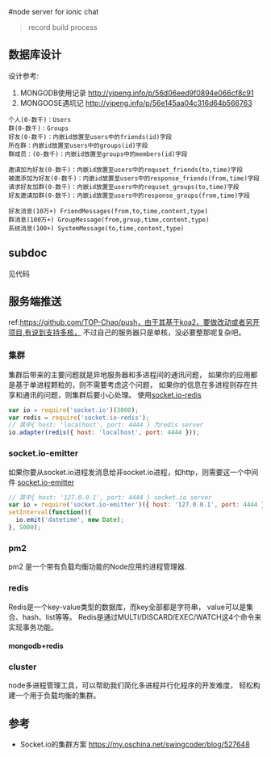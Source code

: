 #node server for ionic chat
> record build process

## 数据库设计
设计参考:
1. MONGODB使用记录 http://yipeng.info/p/56d06eed9f0894e066cf8c91
2. MONGOOSE遇坑记 http://yipeng.info/p/56e145aa04c316d64b566763

```
个人(0-数千)：Users
群(0-数千)：Groups
好友(0-数千)：内嵌id放置至users中的friends(id)字段
所在群：内嵌id放置至users中的groups(id)字段
群成员：(0-数千)：内嵌id放置至groups中的members(id)字段

邀请加为好友(0-数千)：内嵌id放置至users中的requset_friends(to,time)字段
被邀添加为好友(0-数千)：内嵌id放置至users中的response_friends(from,time)字段
请求好友加群(0-数千)：内嵌id放置至users中的requset_groups(to,time)字段
好友邀请加群(0-数千)：内嵌id放置至users中的response_groups(from,time)字段

好友消息(10万+) FriendMessages(from,to,time,content,type)
群消息(100万+) GroupMessage(from,group,time,content,type)
系统消息(100+) SystemMessage(to,time,content,type)
```

## subdoc
见代码


## 服务端推送
ref:https://github.com/TOP-Chao/push，由于其基于koa2，要做改动或者另开项目,有说到支持多核，
不过自己的服务器只是单核，没必要整那呢复杂吧。
### 集群
集群后带来的主要问题就是异地服务器和多进程间的通讯问题，
如果你的应用都是基于单进程颗粒的，则不需要考虑这个问题，
如果你的信息在多进程则存在共享和通讯的问题，则集群后要小心处理。
使用[socket.io-redis](https://github.com/socketio/socket.io-redis)

```javascript
var io = require('socket.io')(3000);
var redis = require('socket.io-redis');
// 其中{ host: 'localhost', port: 4444 } 为redis server
io.adapter(redis({ host: 'localhost', port: 4444 }));
```

### socket.io-emitter
如果你要从socket.io进程发消息给非socket.io进程，如http，则需要这一个中间件
[socket.io-emitter](https://github.com/socketio/socket.io-emitter)

```javascript
// 其中{ host: '127.0.0.1', port: 4444 } socket.io server
var io = require('socket.io-emitter')({ host: '127.0.0.1', port: 4444 });
setInterval(function(){
  io.emit('datetime', new Date);
}, 5000);
```

### pm2
pm2 是一个带有负载均衡功能的Node应用的进程管理器.


### redis
Redis是一个key-value类型的数据库，而key全部都是字符串，
value可以是集合、hash、list等等。
Redis是通过MULTI/DISCARD/EXEC/WATCH这4个命令来实现事务功能。
#### mongodb+redis


### cluster
node多进程管理工具，可以帮助我们简化多进程并行化程序的开发难度，
轻松构建一个用于负载均衡的集群。


## 参考
* Socket.io的集群方案
  https://my.oschina.net/swingcoder/blog/527648
